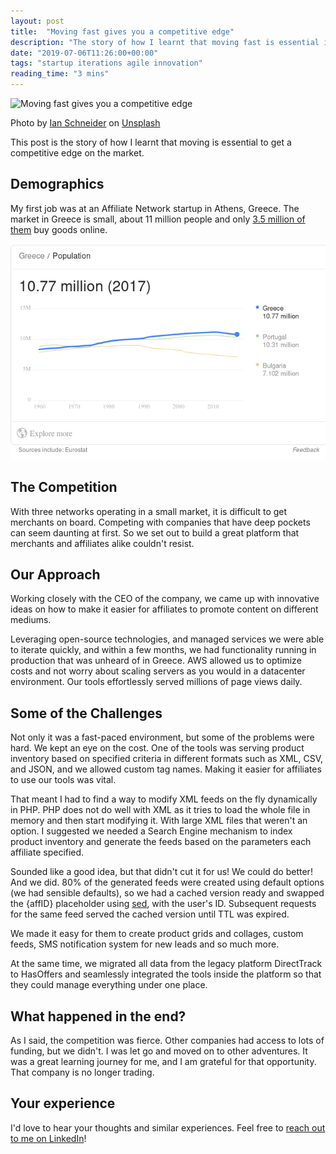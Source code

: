 ```yaml
---
layout: post
title:  "Moving fast gives you a competitive edge"
description: "The story of how I learnt that moving fast is essential in corporate world."
date: "2019-07-06T11:26:00+00:00"
tags: "startup iterations agile innovation"
reading_time: "3 mins"
---
```


![Moving fast gives you a competitive edge](/assets/images/posts/moving-fast-gives-you-a-competitive-edge.jpg "Moving fast gives you a competitive edge")

Photo by [Ian Schneider](https://unsplash.com/@goian?utm_source=unsplash&utm_medium=referral&utm_content=creditCopyText) on [Unsplash](https://unsplash.com/search/photos/perfect?utm_source=unsplash&utm_medium=referral&utm_content=creditCopyText)

This post is the story of how I learnt that moving is essential to get a competitive edge on the market.

## Demographics

My first job was at an Affiliate Network startup in Athens, Greece. The market in Greece is small, about 11 million people and only [3.5 million of them](https://www.export.gov/article?id=Greece-eCommerce-Overview) buy goods online.

![Greece's population is about 11 million people](/assets/images/posts/greek-population.png "Greece's population is about 11 million people")

## The Competition

With three networks operating in a small market, it is difficult to get merchants on board. Competing with companies that have deep pockets can seem daunting at first. So we set out to build a great platform that merchants and affiliates alike couldn't resist.

## Our Approach

Working closely with the CEO of the company, we came up with innovative ideas on how to make it easier for affiliates to promote content on different mediums.

Leveraging open-source technologies, and managed services we were able to iterate quickly, and within a few months, we had functionality running in production that was unheard of in Greece. AWS allowed us to optimize costs and not worry about scaling servers as you would in a datacenter environment. Our tools effortlessly served millions of page views daily.

## Some of the Challenges

Not only it was a fast-paced environment, but some of the problems were hard. We kept an eye on the cost. One of the tools was serving product inventory based on specified criteria in different formats such as XML, CSV, and JSON, and we allowed custom tag names. Making it easier for affiliates to use our tools was vital.

That meant I had to find a way to modify XML feeds on the fly dynamically in PHP. PHP does not do well with XML as it tries to load the whole file in memory and then start modifying it. With large XML files that weren't an option. I suggested we needed a Search Engine mechanism to index product inventory and generate the feeds based on the parameters each affiliate specified.

Sounded like a good idea, but that didn't cut it for us! We could do better! And we did. 80% of the generated feeds were created using default options (we had sensible defaults), so we had a cached version ready and swapped the {affID} placeholder using [sed](https://linux.die.net/man/1/sed), with the user's ID. Subsequent requests for the same feed served the cached version until TTL was expired.

We made it easy for them to create product grids and collages, custom feeds, SMS notification system for new leads and so much more.

At the same time, we migrated all data from the legacy platform DirectTrack to HasOffers and seamlessly integrated the tools inside the platform so that they could manage everything under one place.

## What happened in the end?

As I said, the competition was fierce. Other companies had access to lots of funding, but we didn't. I was let go and moved on to other adventures. It was a great learning journey for me, and I am grateful for that opportunity. That company is no longer trading.

## Your experience

I'd love to hear your thoughts and similar experiences. Feel free to [reach out to me on LinkedIn](https://www.linkedin.com/in/george-g-279883115/)!
